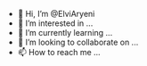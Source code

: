 - 👋 Hi, I’m @ElviAryeni
- 👀 I’m interested in ...
- 🌱 I’m currently learning ...
- 💞️ I’m looking to collaborate on ...
- 📫 How to reach me ...

<!---
ElviAryeni/ElviAryeni is a ✨ special ✨ repository because its `README.md` (this file) appears on your GitHub profile.
You can click the Preview link to take a look at your changes.
--->
